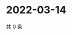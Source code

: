# 2022-03-14

共 0 条

<!-- BEGIN WEIBO -->
<!-- 最后更新时间 Mon Mar 14 2022 02:13:56 GMT+0800 (China Standard Time) -->

<!-- END WEIBO -->

